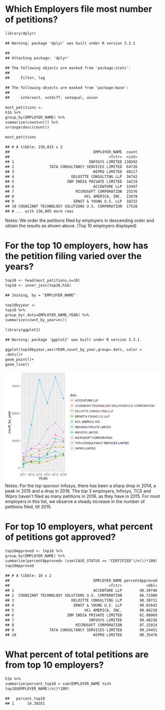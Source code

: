 Which Employers file most number of petitions?
==============================================

    library(dplyr)

    ## Warning: package 'dplyr' was built under R version 3.3.1

    ## 
    ## Attaching package: 'dplyr'

    ## The following objects are masked from 'package:stats':
    ## 
    ##     filter, lag

    ## The following objects are masked from 'package:base':
    ## 
    ##     intersect, setdiff, setequal, union

    most_petitions <-
    h1b %>%
    group_by(EMPLOYER_NAME) %>%
    summarize(count=n()) %>%
    arrange(desc(count))

    most_petitions

    ## # A tibble: 236,015 x 2
    ##                                      EMPLOYER_NAME  count
    ##                                             <fctr>  <int>
    ## 1                                  INFOSYS LIMITED 130592
    ## 2                TATA CONSULTANCY SERVICES LIMITED  64726
    ## 3                                    WIPRO LIMITED  48117
    ## 4                          DELOITTE CONSULTING LLP  36742
    ## 5                        IBM INDIA PRIVATE LIMITED  34219
    ## 6                                    ACCENTURE LLP  33447
    ## 7                            MICROSOFT CORPORATION  25576
    ## 8                                HCL AMERICA, INC.  22678
    ## 9                           ERNST & YOUNG U.S. LLP  18232
    ## 10 COGNIZANT TECHNOLOGY SOLUTIONS U.S. CORPORATION  17528
    ## # ... with 236,005 more rows

Notes: We order the petitions filed by employers in descending order and
obtain the results as shown above. (Top 10 employers displayed)

For the top 10 employers, how has the petition filing varied over the years?
============================================================================

    top10 <- head(most_petitions,n=10)
    top10 <- inner_join(top10,h1b)

    ## Joining, by = "EMPLOYER_NAME"

    top10byyear <- 
    top10 %>%
    group_by(.dots=EMPLOYER_NAME,YEAR) %>%
    summarize(count_by_year=n()) 

    library(ggplot2)

    ## Warning: package 'ggplot2' was built under R version 3.3.1

    ggplot(top10byyear,aes(YEAR,count_by_year,group=.dots, color = .dots))+
    geom_point()+
    geom_line()

![](Employer_Analysis_files/figure-markdown_strict/unnamed-chunk-3-1.png)
Notes: For the top sponsor Infosys, there has been a sharp drop in 2014,
a peak in 2015 and a drop in 2016. The top 3 employers, Infosys, TCS and
Wipro haven't filed as many petitions in 2016, as they have in 2015. For
most employers in this list, we observe a steady increase in the number
of petitions filed, till 2015.

For top 10 employers, what percent of petitions got approved?
=============================================================

    top10Approved <- top10 %>%
    group_by(EMPLOYER_NAME) %>%
    summarize(percentApproved= (sum(CASE_STATUS == "CERTIFIED")/n())*100) 
    top10Approved

    ## # A tibble: 10 x 2
    ##                                      EMPLOYER_NAME percentApproved
    ##                                             <fctr>           <dbl>
    ## 1                                    ACCENTURE LLP        98.39746
    ## 2  COGNIZANT TECHNOLOGY SOLUTIONS U.S. CORPORATION        86.72980
    ## 3                          DELOITTE CONSULTING LLP        98.30711
    ## 4                           ERNST & YOUNG U.S. LLP        98.03642
    ## 5                                HCL AMERICA, INC.        98.04216
    ## 6                        IBM INDIA PRIVATE LIMITED        81.08069
    ## 7                                  INFOSYS LIMITED        99.48236
    ## 8                            MICROSOFT CORPORATION        87.32014
    ## 9                TATA CONSULTANCY SERVICES LIMITED        99.24451
    ## 10                                   WIPRO LIMITED        90.35476

What percent of total petitions are from top 10 employers?
==========================================================

    h1b %>%
    summarize(percent_top10 = sum(EMPLOYER_NAME %in% top10$EMPLOYER_NAME)/n()*100)

    ##   percent_top10
    ## 1      14.38351
